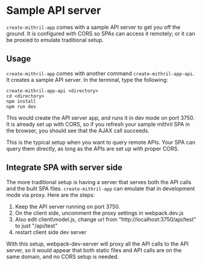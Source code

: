 # Sample API server

`create-mithril-app` comes with a sample API server to get you off the ground. It is configured with CORS so SPAs can access it remotely; or it can be proxied to emulate traditional setup.


## Usage

`create-mithril-app` comes with another command `create-mithril-app-api`. It creates a sample API server. In the terminal, type the following:
```
create-mithril-app-api <directory>
cd <directory>
npm install
npm run dev
```

This would create the API server app, and runs it in dev mode on port 3750. It is already set up with CORS, so if you refresh your sample mithril SPA in the browser, you should see that the AJAX call succeeds.

This is the typical setup when you want to query remote APIs. Your SPA can query them directly, as long as the APIs are set up with proper CORS.


## Integrate SPA with server side

The more traditional setup is having a server that serves both the API calls and the built SPA files. `create-mithril-app` can emulate that in development mode via proxy. Here are the steps:
1. Keep the API server running on port 3750.
2. On the client side, uncomment the proxy settings in webpack.dev.js
3. Also edit client\model.js, change url from "http://localhost:3750/api/test" to just "/api/test"
4. restart client side dev server

With this setup, webpack-dev-server will proxy all the API calls to the API server, so it would appear that both static files and API calls are on the same domain, and no CORS setup is needed.
